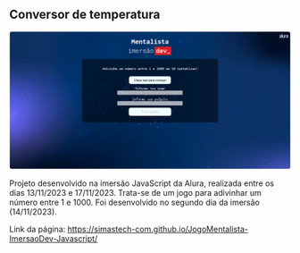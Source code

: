 ## Conversor de temperatura

<img src="https://github.com/simastech-com/JogoMentalista-ImersaoDev-Javascript/blob/main/img/splash.png" width="600">

Projeto desenvolvido na imersão JavaScript da Alura, realizada entre os dias 13/11/2023 e 17/11/2023. Trata-se de um jogo para adivinhar um número entre 1 e 1000. Foi desenvolvido no segundo dia da imersão (14/11/2023).

Link da página: https://simastech-com.github.io/JogoMentalista-ImersaoDev-Javascript/